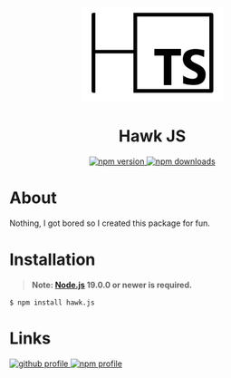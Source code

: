 <div align="center">
  <div>
    <img src="./icon.png"
          alt="pack icon"
          width="50%" 
          height="50%" />
  </div>
  <h1>Hawk JS</h1>
  <div>
    <a href="https://www.npmjs.com/package/hawk.js">
      <img src="https://img.shields.io/npm/v/hawk.js" alt="npm version" />
    </a>
    <a href="https://www.npmjs.com/package/hawk.js">
      <img src="https://img.shields.io/npm/dt/hawk.js" alt="npm downloads" />
    </a>
  </div>
</div>

# About

Nothing, I got bored so I created this package for fun.

# Installation

> **Note: [Node.js](https://nodejs.org) 19.0.0 or newer is required.**
```sh-session
$ npm install hawk.js
```

# Links

<a href="https://github.com/EnHawk">
  <img src="https://cdn.discordapp.com/attachments/819019531438522369/1054717851862323211/github-mark.png" alt="github profile" width="10%" height="10%" />
</a>
<a href="https://www.npmjs.com/~enlight_hawk">
  <img src="https://upload.wikimedia.org/wikipedia/commons/thumb/d/db/Npm-logo.svg/1200px-Npm-logo.svg.png" alt="npm profile" width="20%" height="20%" />
</a>